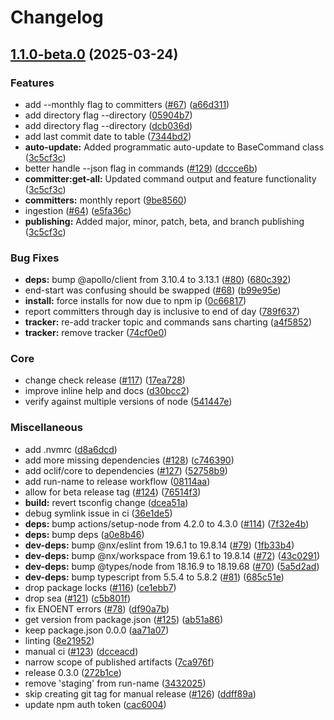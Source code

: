 # Changelog

## [1.1.0-beta.0](https://github.com/herodevs/cli/compare/v1.0.0-beta.0...v1.1.0-beta.0) (2025-03-24)


### Features

* add --monthly flag to committers ([#67](https://github.com/herodevs/cli/issues/67)) ([a66d311](https://github.com/herodevs/cli/commit/a66d3111a276f01185b046494d707b0bb84d1ab0))
* add directory flag --directory ([05904b7](https://github.com/herodevs/cli/commit/05904b749d929ec4cbd1e789bdb89a6c94386e66))
* add directory flag --directory ([dcb036d](https://github.com/herodevs/cli/commit/dcb036d71301aadfd48b765a7dc810d10422e7bf))
* add last commit date to table ([7344bd2](https://github.com/herodevs/cli/commit/7344bd2a72b4d39c88651b94e3dd3bd57a4d8d1d))
* **auto-update:** Added programmatic auto-update to BaseCommand class ([3c5cf3c](https://github.com/herodevs/cli/commit/3c5cf3ca1cf78547f32a6b29e0cba10cdc247090))
* better handle --json flag in commands ([#129](https://github.com/herodevs/cli/issues/129)) ([dccce6b](https://github.com/herodevs/cli/commit/dccce6bc53466bc1e53c2aefe8b83137eac67df2))
* **committer:get-all:** Updated command output and feature functionality ([3c5cf3c](https://github.com/herodevs/cli/commit/3c5cf3ca1cf78547f32a6b29e0cba10cdc247090))
* **committers:** monthly report ([9be8560](https://github.com/herodevs/cli/commit/9be856022c8fe3694f9707873dd2a45c2af78ec7))
* ingestion ([#64](https://github.com/herodevs/cli/issues/64)) ([e5fa36c](https://github.com/herodevs/cli/commit/e5fa36c985b257ce1d0e75c84a2c0a6805bc466b))
* **publishing:** Added major, minor, patch, beta, and branch publishing ([3c5cf3c](https://github.com/herodevs/cli/commit/3c5cf3ca1cf78547f32a6b29e0cba10cdc247090))


### Bug Fixes

* **deps:** bump @apollo/client from 3.10.4 to 3.13.1 ([#80](https://github.com/herodevs/cli/issues/80)) ([680c392](https://github.com/herodevs/cli/commit/680c3924d2f167f343809190f04e866a332e6c4c))
* end-start was confusing should be swapped ([#68](https://github.com/herodevs/cli/issues/68)) ([b99e95e](https://github.com/herodevs/cli/commit/b99e95eb9c6f14ffdc646c9c0f69785aa9cac88f))
* **install:** force installs for now due to npm ip ([0c66817](https://github.com/herodevs/cli/commit/0c66817002a9f4d6167ad084b53fafe906834e5d))
* report committers through day is inclusive to end of day ([789f637](https://github.com/herodevs/cli/commit/789f6371ad3529efdd582fd04ad8c70904be459d))
* **tracker:** re-add tracker topic and commands sans charting ([a4f5852](https://github.com/herodevs/cli/commit/a4f58527ae30976759b68ff75156881c14ccb3a8))
* **tracker:** remove tracker ([74cf0e0](https://github.com/herodevs/cli/commit/74cf0e05f4a1161e8e25f6d95d3bdaeee1675549))


### Core

* change check release ([#117](https://github.com/herodevs/cli/issues/117)) ([17ea728](https://github.com/herodevs/cli/commit/17ea72893d504b4f2dbf62aed75522427c49857e))
* improve inline help and docs ([d30bcc2](https://github.com/herodevs/cli/commit/d30bcc2a954d0d1b2e9da62adb34b4b5e6e12c6a))
* verify against multiple versions of node ([541447e](https://github.com/herodevs/cli/commit/541447e6bf22e51a9b39bda31f32c73b01ff3b1f))


### Miscellaneous

* add .nvmrc ([d8a6dcd](https://github.com/herodevs/cli/commit/d8a6dcdea7ee68ecacae5bcccc1d4e0894e3ccad))
* add more missing dependencies ([#128](https://github.com/herodevs/cli/issues/128)) ([c746390](https://github.com/herodevs/cli/commit/c746390b0cd15881b0d94cec5fde4e5ac837e74e))
* add oclif/core to dependencies ([#127](https://github.com/herodevs/cli/issues/127)) ([52758b9](https://github.com/herodevs/cli/commit/52758b969c5206b193515d5076d2898f43b349a3))
* add run-name to release workflow ([08114aa](https://github.com/herodevs/cli/commit/08114aa4bb99bff5098b392388216172443a79d6))
* allow for beta release tag ([#124](https://github.com/herodevs/cli/issues/124)) ([76514f3](https://github.com/herodevs/cli/commit/76514f354b1431b2f87c99139f3eab01501968a7))
* **build:** revert tsconfig change ([dcea51a](https://github.com/herodevs/cli/commit/dcea51a0a6abeacbc27c4ce86c6defdd39e09f9b))
* debug symlink issue in ci ([36e1de5](https://github.com/herodevs/cli/commit/36e1de54abbf4f6af8f9b458c0117d78257a8b3e))
* **deps:** bump actions/setup-node from 4.2.0 to 4.3.0 ([#114](https://github.com/herodevs/cli/issues/114)) ([7f32e4b](https://github.com/herodevs/cli/commit/7f32e4bd26adf42733de991f402a8af438a77292))
* **deps:** bump deps ([a0e8b46](https://github.com/herodevs/cli/commit/a0e8b46c65a25191758cab84107c1127927be10a))
* **dev-deps:** bump @nx/eslint from 19.6.1 to 19.8.14 ([#79](https://github.com/herodevs/cli/issues/79)) ([1fb33b4](https://github.com/herodevs/cli/commit/1fb33b409462eae319c29ea770169b359f6fa525))
* **dev-deps:** bump @nx/workspace from 19.6.1 to 19.8.14 ([#72](https://github.com/herodevs/cli/issues/72)) ([43c0291](https://github.com/herodevs/cli/commit/43c0291ab699ebe020a384d510eb5bc2a990d2b7))
* **dev-deps:** bump @types/node from 18.16.9 to 18.19.68 ([#70](https://github.com/herodevs/cli/issues/70)) ([5a5d2ad](https://github.com/herodevs/cli/commit/5a5d2adc141232647fd0c0536534b46905040c17))
* **dev-deps:** bump typescript from 5.5.4 to 5.8.2 ([#81](https://github.com/herodevs/cli/issues/81)) ([685c51e](https://github.com/herodevs/cli/commit/685c51e0d50c48edbf9f158b7d2d68c0c596b064))
* drop package locks ([#116](https://github.com/herodevs/cli/issues/116)) ([ce1ebb7](https://github.com/herodevs/cli/commit/ce1ebb76eb2114a7e6e54191cd5021959a658aac))
* drop sea ([#121](https://github.com/herodevs/cli/issues/121)) ([c5b801f](https://github.com/herodevs/cli/commit/c5b801fcc2c1989d513afd5c03a794d1e7de0691))
* fix ENOENT errors ([#78](https://github.com/herodevs/cli/issues/78)) ([df90a7b](https://github.com/herodevs/cli/commit/df90a7be97342255760f430f914759401cf6b5b8))
* get version from package.json ([#125](https://github.com/herodevs/cli/issues/125)) ([ab51a86](https://github.com/herodevs/cli/commit/ab51a86bc80ece14fc5361cb4c7bca3e88739e63))
* keep package.json 0.0.0 ([aa71a07](https://github.com/herodevs/cli/commit/aa71a07169be7c5a976016ae0021e06dcfd38f8b))
* linting ([8e21952](https://github.com/herodevs/cli/commit/8e21952df6db16164b53737840118ee81ab35d19))
* manual ci ([#123](https://github.com/herodevs/cli/issues/123)) ([dcceacd](https://github.com/herodevs/cli/commit/dcceacd72338b222517ff62a52044e8a636ce3bb))
* narrow scope of published artifacts ([7ca976f](https://github.com/herodevs/cli/commit/7ca976ff270ceb30a8a578b66c9b34b216d25eaa))
* release 0.3.0 ([272b1ce](https://github.com/herodevs/cli/commit/272b1cee5d9f454a5e21b0044b6fa9d2f5b0fa68))
* remove 'staging' from run-name ([3432025](https://github.com/herodevs/cli/commit/343202537333b39f77cb080d904ff093b3252756))
* skip creating git tag for manual release ([#126](https://github.com/herodevs/cli/issues/126)) ([ddff89a](https://github.com/herodevs/cli/commit/ddff89ae36ef7900005351e82af00ae0bb613095))
* update npm auth token ([cac6004](https://github.com/herodevs/cli/commit/cac6004a2f9894f9d8c60b78a75ffe30b31a0f9e))
